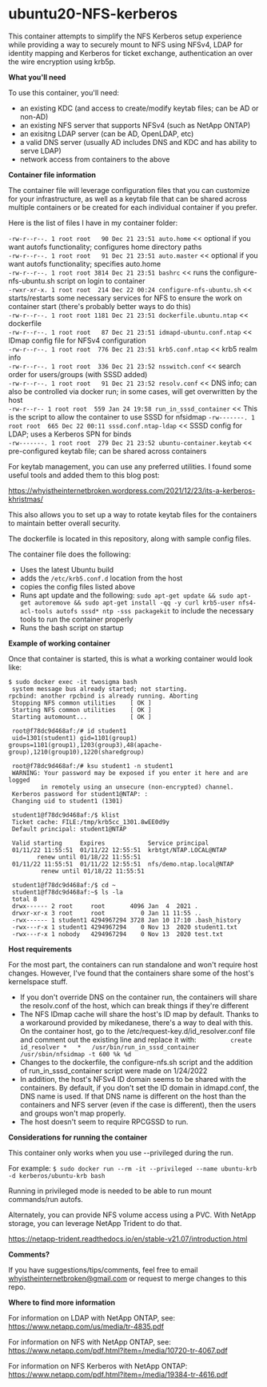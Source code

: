 # ubuntu20-NFS-kerberos
This container attempts to simplify the NFS Kerberos setup experience while providing a way to securely mount to NFS using NFSv4, LDAP for identity mapping and Kerberos for ticket exchange, authentication an over the wire encryption using krb5p.

**What you'll need**

To use this container, you'll need:
- an existing KDC (and access to create/modify keytab files; can be AD or non-AD)
- an existing NFS server that supports NFSv4 (such as NetApp ONTAP)
- an exisitng LDAP server (can be AD, OpenLDAP, etc)
- a valid DNS server (usually AD includes DNS and KDC and has ability to serve LDAP)
- network access from containers to the above

**Container file information**

The container file will leverage configuration files that you can customize for your infrastructure, as well as a keytab file that can be shared across multiple containers or be created for each individual container if you prefer. 

Here is the list of files I have in my container folder:

`-rw-r--r--. 1 root root   90 Dec 21 23:51 auto.home`  << optional if you want autofs functionality; configures home directory paths<BR>
`-rw-r--r--. 1 root root   91 Dec 21 23:51 auto.master` << optional if you want autofs functionality; specifies auto.home<BR>
`-rw-r--r--. 1 root root 3814 Dec 21 23:51 bashrc` << runs the configure-nfs-ubuntu.sh script on login to container<BR>
`-rwxr-xr-x. 1 root root  214 Dec 22 00:24 configure-nfs-ubuntu.sh` << starts/restarts some necessary services for NFS to ensure the work on container start (there's probably better ways to do this)<BR>
`-rw-r--r--. 1 root root 1181 Dec 21 23:51 dockerfile.ubuntu.ntap` << dockerfile<BR>
`-rw-r--r--. 1 root root   87 Dec 21 23:51 idmapd-ubuntu.conf.ntap` << IDmap config file for NFSv4 configuration<BR>
`-rw-r--r--. 1 root root  776 Dec 21 23:51 krb5.conf.ntap` << krb5 realm info<BR>
`-rw-r--r--. 1 root root  336 Dec 21 23:52 nsswitch.conf` << search order for users/groups (with SSSD added)<BR>
`-rw-r--r--. 1 root root   91 Dec 21 23:52 resolv.conf` << DNS info; can also be controlled via docker run; in some cases, will get overwritten by the host<BR>
`-rw-r--r-- 1 root root  559 Jan 24 19:58 run_in_sssd_container` << This is the script to allow the container to use SSSD for nfsidmap
`-rw-------. 1 root root  665 Dec 22 00:11 sssd.conf.ntap-ldap` << SSSD config for LDAP; uses a Kerberos SPN for binds<BR>
`-rw-------. 1 root root  279 Dec 21 23:52 ubuntu-container.keytab` << pre-configured keytab file; can be shared across containers <BR>

For keytab management, you can use any preferred utilities. I found some useful tools and added them to this blog post:

https://whyistheinternetbroken.wordpress.com/2021/12/23/its-a-kerberos-khristmas/

This also allows you to set up a way to rotate keytab files for the containers to maintain better overall security.

The dockerfile is located in this repository, along with sample config files. 

The container file does the following:

- Uses the latest Ubuntu build
- adds the `/etc/krb5.conf.d` location from the host
- copies the config files listed above
- Runs apt update and the following: `sudo apt-get update && sudo apt-get autoremove && sudo apt-get install -qq -y curl krb5-user nfs4-acl-tools autofs sssd* ntp -sss packagekit` to include the necessary tools to run the container properly
- Runs the bash script on startup

**Example of working container**

Once that container is started, this is what a working container would look like:

`$ sudo docker exec -it twosigma bash`<BR>
` system message bus already started; not starting.`<BR>
`rpcbind: another rpcbind is already running. Aborting`<BR>
` Stopping NFS common utilities    [ OK ]`<BR>
` Starting NFS common utilities    [ OK ]`<BR>
` Starting automount...            [ OK ]`<BR>
         
` root@f78dc9d468af:/# id student1`<BR>
` uid=1301(student1) gid=1101(group1) groups=1101(group1),1203(group3),48(apache-group),1210(group10),1220(sharedgroup)`<BR>

` root@f78dc9d468af:/# ksu student1 -n student1`<BR>
` WARNING: Your password may be exposed if you enter it here and are logged`<BR>
 `         in remotely using an unsecure (non-encrypted) channel.`<BR>
` Kerberos password for student1@NTAP: :`<BR>
` Changing uid to student1 (1301)`<BR>
         
` student1@f78dc9d468af:/$ klist`<BR>
` Ticket cache: FILE:/tmp/krb5cc_1301.8wEE0d9y`<BR>
` Default principal: student1@NTAP`<BR>
         
` Valid starting     Expires            Service principal`<BR>
` 01/11/22 11:55:51  01/11/22 12:55:51  krbtgt/NTAP.LOCAL@NTAP`<BR>
`        renew until 01/18/22 11:55:51`<BR>
` 01/11/22 11:55:51  01/11/22 12:55:51  nfs/demo.ntap.local@NTAP`<BR>
`         renew until 01/18/22 11:55:51`<BR>
         
` student1@f78dc9d468af:/$ cd ~`<BR>
` student1@f78dc9d468af:~$ ls -la`<BR>
` total 8`<BR>
` drwx------ 2 root     root       4096 Jan  4  2021 .`<BR>
` drwxr-xr-x 3 root     root          0 Jan 11 11:55 ..`<br>
` -rwx------ 1 student1 4294967294 3728 Jan 10 17:10 .bash_history`<BR>
` -rwx---r-x 1 student1 4294967294    0 Nov 13  2020 student1.txt`<BR>
` -rwx---r-x 1 nobody   4294967294    0 Nov 13  2020 test.txt`<BR>

**Host requirements**

For the most part, the containers can run standalone and won't require host changes. However, I've found that the containers share some of the host's kernelspace stuff.

- If you don't override DNS on the container run, the containers will share the resolv.conf of the host, which can break things if they're different
- The NFS IDmap cache will share the host's ID map by default. Thanks to a workaround provided by mikedanese, there's a way to deal with this. On the container host, go to the /etc/request-key.d/id_resolver.conf file and comment out the existing line and replace it with:
`         create	id_resolver	*	*	/usr/bin/run_in_sssd_container /usr/sbin/nfsidmap -t 600 %k %d`
- Changes to the dockerfile, the configure-nfs.sh script and the addition of run_in_sssd_container script were made on 1/24/2022
- In addition, the host's NFSv4 ID domain seems to be shared with the containers. By default, if you don't set the ID domain in idmapd.conf, the DNS name is used. If that DNS name is different on the host than the containers and NFS server (even if the case is different), then the users and groups won't map properly.
- The host doesn't seem to require RPCGSSD to run.

**Considerations for running the container**
         
This container only works when you use --privileged during the run. 
         
For example:
`$ sudo docker run --rm -it --privileged --name ubuntu-krb -d kerberos/ubuntu-krb bash`
         
Running in privileged mode is needed to be able to run mount commands/run autofs.
         
Alternately, you can provide NFS volume access using a PVC. With NetApp storage, you can leverage NetApp Trident to do that.
         
https://netapp-trident.readthedocs.io/en/stable-v21.07/introduction.html
         
**Comments?**

If you have suggestions/tips/comments, feel free to email whyistheinternetbroken@gmail.com or request to merge changes to this repo.

**Where to find more information**

For information on LDAP with NetApp ONTAP, see:
https://www.netapp.com/us/media/tr-4835.pdf

For information on NFS with NetApp ONTAP, see:
https://www.netapp.com/pdf.html?item=/media/10720-tr-4067.pdf

For information on NFS Kerberos with NetApp ONTAP:
https://www.netapp.com/pdf.html?item=/media/19384-tr-4616.pdf

